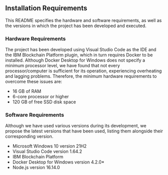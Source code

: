 ﻿## Installation Requirements

This README specifies the hardware and software requirements, as well as the versions in which the project has been developed and executed.

### Hardware Requirements

The project has been developed using Visual Studio Code as the IDE and the IBM Blockchain Platform plugin, which in turn requires Docker to be installed. Although Docker Desktop for Windows does not specify a minimum processor level, we have found that not every processor/computer is sufficient for its operation, experiencing overheating and lagging problems. Therefore, the minimum hardware requirements to overcome these issues are:

-   16 GB of RAM
-   6-core processor or higher
-   120 GB of free SSD disk space

### Software Requirements

Although we have used various versions during its development, we propose the latest versions that have been used, listing them alongside their corresponding version.

-   Microsoft Windows 10 version 21H2
-   Visual Studio Code version 1.64.2
-   IBM Blockchain Platform
-   Docker Desktop for Windows version 4.2.0*
-   Node.js version 16.14.0

